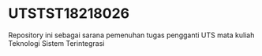 # UTSTST18218026
Repository ini sebagai sarana pemenuhan tugas pengganti UTS mata kuliah Teknologi Sistem Terintegrasi
